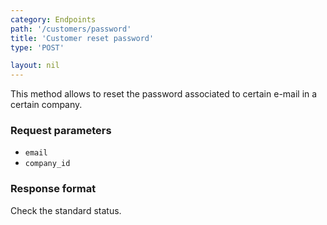 ```yaml
---
category: Endpoints
path: '/customers/password'
title: 'Customer reset password'
type: 'POST'

layout: nil
---
```


This method allows to reset the password associated to certain e-mail in a certain company.

### Request parameters

* `email`
* `company_id`

### Response format

Check the standard status.